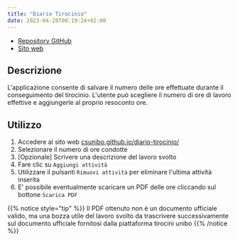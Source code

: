 ```yaml
---
title: "Diario Tirocinio"
date: 2023-04-28T00:19:24+02:00
---
```


- [Repository GitHub](https://github.com/csunibo/diario-tirocinio)
- [Sito web](https://csunibo.github.io/diario-tirocinio/)

## Descrizione

L'applicazione consente di salvare il numero delle ore effettuate durante il
conseguimento del tirocinio. L'utente può scegliere il numero di ore di lavoro
effettive e aggiungerle al proprio resoconto ore.

## Utilizzo

1. Accedere al sito web [csunibo.github.io/diario-tirocinio/](csunibo.github.io/diario-tirocinio/)
2. Selezionare il numero di ore condotte
3. \[Opzionale\] Scrivere una descrizione del lavoro svolto
4. Fare clic su `Aggiungi attività`
5. Utilizzare il pulsanti `Rimuovi attività` per eliminare l'ultima attività inserita
6. E' possibile eventualmente scaricare un PDF delle ore cliccando sul bottone `Scarica PDF`

{{% notice style="tip" %}}
Il PDF ottenuto non è un documento ufficiale valido, ma una bozza utile del lavoro svolto
da trascrivere successivamente sul documento ufficiale fornitosi dalla piattaforma tirocini unibo
{{% /notice %}}
